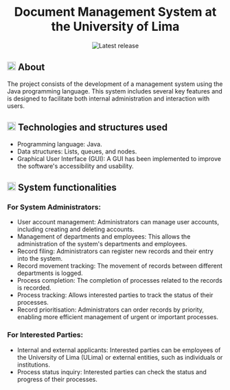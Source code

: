 <h1 align="center">Document Management System at the University of Lima</h1>
<p align="center">
    <a>
        <img src="https://img.shields.io/badge/release-v1.1.0-red" alt="Latest release"/>
    </a>
</p>

## <picture><img src= "https://cdn.discordapp.com/emojis/866463618916024340.gif" width= 20px></picture> About
The project consists of the development of a management system using the Java programming language. This system includes several key features and is designed to facilitate both internal administration and interaction with users.

## <picture><img src= "https://cdn.discordapp.com/emojis/866463618916024340.gif" width= 20px></picture> Technologies and structures used
- Programming language: Java.
- Data structures: Lists, queues, and nodes.
- Graphical User Interface (GUI): A GUI has been implemented to improve the software's accessibility and usability.

## <picture><img src= "https://cdn.discordapp.com/emojis/866463618916024340.gif" width= 20px></picture> System functionalities

### For System Administrators:

- User account management: Administrators can manage user accounts, including creating and deleting accounts.
- Management of departments and employees: This allows the administration of the system's departments and employees.
- Record filing: Administrators can register new records and their entry into the system.
- Record movement tracking: The movement of records between different departments is logged.
- Process completion: The completion of processes related to the records is recorded.
- Process tracking: Allows interested parties to track the status of their processes.
- Record prioritisation: Administrators can order records by priority, enabling more efficient management of urgent or important processes.

### For Interested Parties:

- Internal and external applicants: Interested parties can be employees of the University of Lima (ULima) or external entities, such as individuals or institutions.
- Process status inquiry: Interested parties can check the status and progress of their processes.
